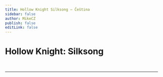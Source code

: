 ```yaml
---
title: Hollow Knight Silksong – Čeština
sidebar: false
author: MikeCZ
publish: false
editLink: false
---
```


# Hollow Knight: Silksong
<br />
  <div style="max-width: 1920px"> <!-- DEFAULT 600 --> 
    <el-alert
      title="UPOZORNĚNÍ"
      type="warning"
      description="Nezavazuju se k překladu hry. Jen o ní uvažuji. Jestli jí chceš udělat, posluž si ale dej mi to prosím vědět dolů do komentářů. V komentářích je i moje aktuální stanovisko."
      :closable="false"
      show-icon
    />
  </div>

---
